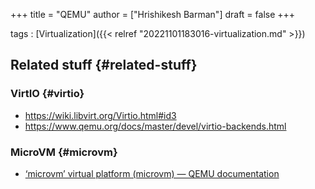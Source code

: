 +++
title = "QEMU"
author = ["Hrishikesh Barman"]
draft = false
+++

tags
: [Virtualization]({{< relref "20221101183016-virtualization.md" >}})


## Related stuff {#related-stuff}


### VirtIO {#virtio}

-   <https://wiki.libvirt.org/Virtio.html#id3>
-   <https://www.qemu.org/docs/master/devel/virtio-backends.html>


### MicroVM {#microvm}

-   [‘microvm’ virtual platform (microvm) — QEMU documentation](https://www.qemu.org/docs/master/system/i386/microvm.html)
